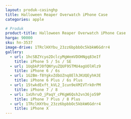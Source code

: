 ```yaml
---
layout: produk-casinghp
title: Halloween Reaper Overwatch iPhone Case
categories: apple

# Produk
product-title: Halloween Reaper Overwatch iPhone Case
harga: 90000
sku: hn-3537
image-drive: 1TRclHXYbu_23zz6bpbbOc5kbkW6Gdrr4
gallery:
  - url: 1hcSBZYcyo2DclcyMgWemVDOHNgq83eIf
    title: iPhone 5 / 5s / SE
  - url: 1UqbkPJ0fQNYyuZQUF9STMU4agUOlHlz9
    title: iPhone 6 / 6s
  - url: 1G2Bm-f8YgkvZdbUZnq8ElhJKUQEyhHJE
    title: iPhone 6 Plus / 6s Plus
  - url: 15twkdExft_kVL2_Icun9eXMIVTrk0rPM
    title: iPhone 7 / 8
  - url: 1xUhruO_jPaqY_cPKgW6Qsh2vn36jo59P
    title: iPhone 7 Plus / 8 Plus
  - url: 1TRclHXYbu_23zz6bpbbOc5kbkW6Gdrr4
    title: iPhone X
---
```

